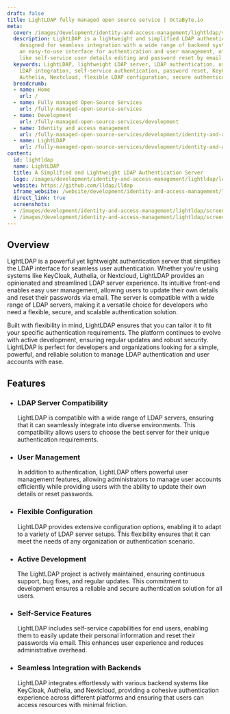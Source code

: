 ```yaml
---
draft: false
title: LightLDAP fully managed open source service | OctaByte.io
meta:
  cover: /images/development/identity-and-access-management/lightldap/screenshot-1.png
  description: LightLDAP is a lightweight and simplified LDAP authentication server
    designed for seamless integration with a wide range of backend systems. It provides
    an easy-to-use interface for authentication and user management, offering features
    like self-service user details editing and password reset by email.
  keywords: LightLDAP, lightweight LDAP server, LDAP authentication, user management,
    LDAP integration, self-service authentication, password reset, KeyCloak integration,
    Authelia, Nextcloud, flexible LDAP configuration, secure authentication solution
  breadcrumb:
  - name: Home
    url: /
  - name: Fully managed Open-Source Services
    url: /fully-managed-open-source-services
  - name: Development
    url: /fully-managed-open-source-services/development
  - name: Identity and access management
    url: /fully-managed-open-source-services/development/identity-and-access-management
  - name: LightLDAP
    url: /fully-managed-open-source-services/development/identity-and-access-management/lightldap
content:
  id: lightldap
  name: LightLDAP
  title: A Simplified and Lightweight LDAP Authentication Server
  logo: /images/development/identity-and-access-management/lightldap/logo.png
  website: https://github.com/lldap/lldap
  iframe_website: /website/development/identity-and-access-management/lightldap
  direct_link: true
  screenshots:
  - /images/development/identity-and-access-management/lightldap/screenshot-1.png
  - /images/development/identity-and-access-management/lightldap/screenshot-2.png
---
```


## Overview

LightLDAP is a powerful yet lightweight authentication server that simplifies the LDAP interface for seamless user authentication. Whether you're using systems like KeyCloak, Authelia, or Nextcloud, LightLDAP provides an opinionated and streamlined LDAP server experience. Its intuitive front-end enables easy user management, allowing users to update their own details and reset their passwords via email. The server is compatible with a wide range of LDAP servers, making it a versatile choice for developers who need a flexible, secure, and scalable authentication solution.

Built with flexibility in mind, LightLDAP ensures that you can tailor it to fit your specific authentication requirements. The platform continues to evolve with active development, ensuring regular updates and robust security. LightLDAP is perfect for developers and organizations looking for a simple, powerful, and reliable solution to manage LDAP authentication and user accounts with ease.

## Features

- ### LDAP Server Compatibility

  LightLDAP is compatible with a wide range of LDAP servers, ensuring that it can seamlessly integrate into diverse environments. This compatibility allows users to choose the best server for their unique authentication requirements.

- ### User Management

  In addition to authentication, LightLDAP offers powerful user management features, allowing administrators to manage user accounts efficiently while providing users with the ability to update their own details or reset passwords.

- ### Flexible Configuration

  LightLDAP provides extensive configuration options, enabling it to adapt to a variety of LDAP server setups. This flexibility ensures that it can meet the needs of any organization or authentication scenario.

- ### Active Development

  The LightLDAP project is actively maintained, ensuring continuous support, bug fixes, and regular updates. This commitment to development ensures a reliable and secure authentication solution for all users.

- ### Self-Service Features

  LightLDAP includes self-service capabilities for end users, enabling them to easily update their personal information and reset their passwords via email. This enhances user experience and reduces administrative overhead.

- ### Seamless Integration with Backends

  LightLDAP integrates effortlessly with various backend systems like KeyCloak, Authelia, and Nextcloud, providing a cohesive authentication experience across different platforms and ensuring that users can access resources with minimal friction.